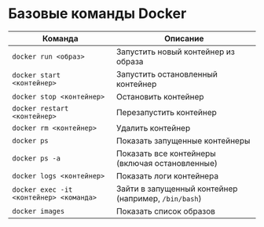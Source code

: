 # Базовые команды Docker

| Команда | Описание |
|---------|----------|
| `docker run <образ>` | Запустить новый контейнер из образа |
| `docker start <контейнер>` | Запустить остановленный контейнер |
| `docker stop <контейнер>` | Остановить контейнер |
| `docker restart <контейнер>` | Перезапустить контейнер |
| `docker rm <контейнер>` | Удалить контейнер |
| `docker ps` | Показать запущенные контейнеры |
| `docker ps -a` | Показать все контейнеры (включая остановленные) |
| `docker logs <контейнер>` | Показать логи контейнера |
| `docker exec -it <контейнер> <команда>` | Зайти в запущенный контейнер (например, `/bin/bash`) |
| `docker images` | Показать список образов |